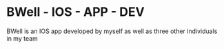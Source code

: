 # BWell - IOS - APP - DEV
BWell is an IOS app developed by myself as well as three other individuals in my team
